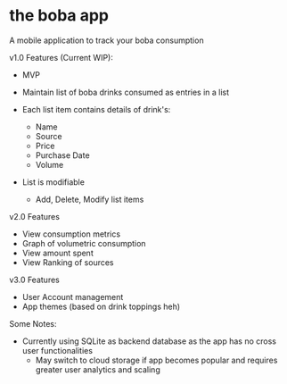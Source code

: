 # the boba app

A mobile application to track your boba consumption

v1.0 Features (Current WIP):
 * MVP
 * Maintain list of boba drinks consumed as entries in a list
 * Each list item contains details of drink's:
    * Name
    * Source
    * Price
    * Purchase Date
    * Volume

 * List is modifiable
    * Add, Delete, Modify list items


v2.0 Features
 * View consumption metrics
 * Graph of volumetric consumption
 * View amount spent
 * View Ranking of sources


v3.0 Features
 * User Account management
 * App themes (based on drink toppings heh)



 Some Notes:
  * Currently using SQLite as backend database as the app has no cross user functionalities
    * May switch to cloud storage if app becomes popular and requires greater user analytics and scaling
